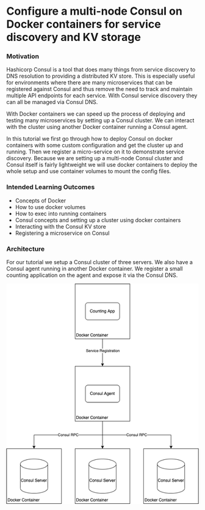 # Configure a multi-node Consul on Docker containers for service discovery and KV storage

### Motivation

Hashicorp Consul is a tool that does many things from service discovery to DNS resolution to providing a distributed KV store. This is especially useful for environments where there are many microservices that can be registered against Consul and thus remove the need to track and maintain multiple API endpoints for each service. With Consul service discovery they can all be managed via Consul DNS.

With Docker containers we can speed up the process of deploying and testing many microservices by setting up a Consul cluster. We can interact with the cluster using another Docker container running a Consul agent.

In this tutorial we first go through how to deploy Consul on docker containers with some custom configuration and get the cluster up and running. Then we register a micro-service on it to demonstrate service discovery. Because we are setting up a multi-node Consul cluster and Consul itself is fairly lightweight we will use docker containers to deploy the whole setup and use container volumes to mount the config files.

### Intended Learning Outcomes
- Concepts of Docker
- How to use docker volumes
- How to exec into running containers
- Consul concepts and setting up a cluster using docker containers
- Interacting with the Consul KV store
- Registering a microservice on Consul

### Architecture

For our tutorial we setup a Consul cluster of three servers. We also have a Consul agent running in another Docker container. We register a small counting application on the agent and expose it via the Consul DNS.

![](consul_on_docker.png)
